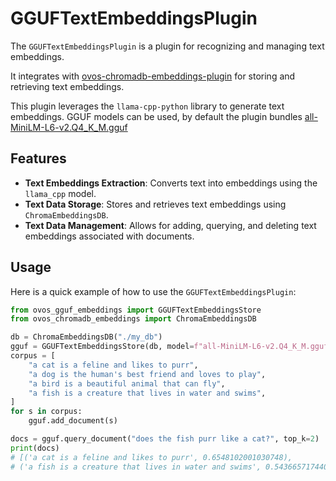 # GGUFTextEmbeddingsPlugin

The `GGUFTextEmbeddingsPlugin` is a plugin for recognizing and managing text embeddings. 

It integrates with [ovos-chromadb-embeddings-plugin](https://github.com/TigreGotico/ovos-chromadb-embeddings-plugin) for storing and retrieving text embeddings.

This plugin leverages the `llama-cpp-python` library to generate text embeddings. GGUF models can be used, by default the plugin bundles [all-MiniLM-L6-v2.Q4_K_M.gguf](https://huggingface.co/sentence-transformers/all-MiniLM-L6-v2)

## Features

- **Text Embeddings Extraction**: Converts text into embeddings using the `llama_cpp` model.
- **Text Data Storage**: Stores and retrieves text embeddings using `ChromaEmbeddingsDB`.
- **Text Data Management**: Allows for adding, querying, and deleting text embeddings associated with documents.

## Usage

Here is a quick example of how to use the `GGUFTextEmbeddingsPlugin`:

```python
from ovos_gguf_embeddings import GGUFTextEmbeddingsStore
from ovos_chromadb_embeddings import ChromaEmbeddingsDB

db = ChromaEmbeddingsDB("./my_db")
gguf = GGUFTextEmbeddingsStore(db, model=f"all-MiniLM-L6-v2.Q4_K_M.gguf")
corpus = [
    "a cat is a feline and likes to purr",
    "a dog is the human's best friend and loves to play",
    "a bird is a beautiful animal that can fly",
    "a fish is a creature that lives in water and swims",
]
for s in corpus:
    gguf.add_document(s)

docs = gguf.query_document("does the fish purr like a cat?", top_k=2)
print(docs)
# [('a cat is a feline and likes to purr', 0.6548102001030748),
# ('a fish is a creature that lives in water and swims', 0.5436657174406345)]
```


